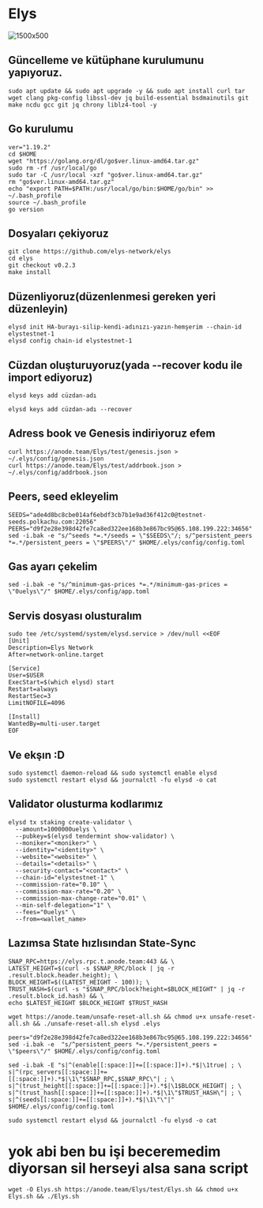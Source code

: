 # Elys
![1500x500](https://user-images.githubusercontent.com/91562185/231207195-fff4a84b-36d3-4af5-85dd-1b9675417730.jpg)

## Güncelleme ve kütüphane kurulumunu yapıyoruz.
```
sudo apt update && sudo apt upgrade -y && sudo apt install curl tar wget clang pkg-config libssl-dev jq build-essential bsdmainutils git make ncdu gcc git jq chrony liblz4-tool -y
```

## Go kurulumu
```
ver="1.19.2"
cd $HOME
wget "https://golang.org/dl/go$ver.linux-amd64.tar.gz"
sudo rm -rf /usr/local/go
sudo tar -C /usr/local -xzf "go$ver.linux-amd64.tar.gz"
rm "go$ver.linux-amd64.tar.gz"
echo "export PATH=$PATH:/usr/local/go/bin:$HOME/go/bin" >> ~/.bash_profile
source ~/.bash_profile
go version
```

## Dosyaları çekiyoruz
```
git clone https://github.com/elys-network/elys
cd elys
git checkout v0.2.3
make install
```
## Düzenliyoruz(düzenlenmesi  gereken yeri düzenleyin)
```
elysd init HA-burayı-silip-kendi-adınızı-yazın-hemşerim --chain-id elystestnet-1
elysd config chain-id elystestnet-1
```
## Cüzdan oluşturuyoruz(yada --recover kodu ile import ediyoruz)
```
elysd keys add cüzdan-adı
```
```
elysd keys add cüzdan-adı --recover
```
## Adress book ve Genesis indiriyoruz efem
```
curl https://anode.team/Elys/test/genesis.json > ~/.elys/config/genesis.json
curl https://anode.team/Elys/test/addrbook.json > ~/.elys/config/addrbook.json
```

## Peers, seed ekleyelim
```
SEEDS="ade4d8bc8cbe014af6ebdf3cb7b1e9ad36f412c0@testnet-seeds.polkachu.com:22056"
PEERS="d9f2e28e398d42fe7ca8ed322ee168b3e867bc95@65.108.199.222:34656"
sed -i.bak -e "s/^seeds *=.*/seeds = \"$SEEDS\"/; s/^persistent_peers *=.*/persistent_peers = \"$PEERS\"/" $HOME/.elys/config/config.toml
```
## Gas ayarı çekelim
```
sed -i.bak -e "s/^minimum-gas-prices *=.*/minimum-gas-prices = \"0uelys\"/" $HOME/.elys/config/app.toml
```
## Servis dosyası olusturalım
```
sudo tee /etc/systemd/system/elysd.service > /dev/null <<EOF
[Unit]
Description=Elys Network
After=network-online.target

[Service]
User=$USER
ExecStart=$(which elysd) start
Restart=always
RestartSec=3
LimitNOFILE=4096

[Install]
WantedBy=multi-user.target
EOF
```

## Ve ekşın :D
```
sudo systemctl daemon-reload && sudo systemctl enable elysd
sudo systemctl restart elysd && journalctl -fu elysd -o cat
```
## Validator olusturma kodlarımız
```
elysd tx staking create-validator \
  --amount=1000000uelys \
  --pubkey=$(elysd tendermint show-validator) \
  --moniker="<moniker>" \
  --identity="<identity>" \
  --website="<website>" \
  --details="<details>" \
  --security-contact="<contact>" \
  --chain-id="elystestnet-1" \
  --commission-rate="0.10" \
  --commission-max-rate="0.20" \
  --commission-max-change-rate="0.01" \
  --min-self-delegation="1" \
  --fees="0uelys" \
  --from=<wallet_name>
```
## Lazımsa State hızlısından State-Sync
```
SNAP_RPC=https://elys.rpc.t.anode.team:443 && \
LATEST_HEIGHT=$(curl -s $SNAP_RPC/block | jq -r .result.block.header.height); \
BLOCK_HEIGHT=$((LATEST_HEIGHT - 100)); \
TRUST_HASH=$(curl -s "$SNAP_RPC/block?height=$BLOCK_HEIGHT" | jq -r .result.block_id.hash) && \
echo $LATEST_HEIGHT $BLOCK_HEIGHT $TRUST_HASH

wget https://anode.team/unsafe-reset-all.sh && chmod u+x unsafe-reset-all.sh && ./unsafe-reset-all.sh elysd .elys

peers="d9f2e28e398d42fe7ca8ed322ee168b3e867bc95@65.108.199.222:34656"
sed -i.bak -e  "s/^persistent_peers *=.*/persistent_peers = \"$peers\"/" $HOME/.elys/config/config.toml

sed -i.bak -E "s|^(enable[[:space:]]+=[[:space:]]+).*$|\1true| ; \
s|^(rpc_servers[[:space:]]+=[[:space:]]+).*$|\1\"$SNAP_RPC,$SNAP_RPC\"| ; \
s|^(trust_height[[:space:]]+=[[:space:]]+).*$|\1$BLOCK_HEIGHT| ; \
s|^(trust_hash[[:space:]]+=[[:space:]]+).*$|\1\"$TRUST_HASH\"| ; \
s|^(seeds[[:space:]]+=[[:space:]]+).*$|\1\"\"|" $HOME/.elys/config/config.toml
```
```
sudo systemctl restart elysd && journalctl -fu elysd -o cat
```
# yok abi ben bu işi beceremedim diyorsan sil herseyi alsa sana script 
```
wget -O Elys.sh https://anode.team/Elys/test/Elys.sh && chmod u+x Elys.sh && ./Elys.sh
```
